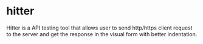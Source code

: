 # hitter
Hitter is a API testing tool that allows user to send http/https client request to the server and get the response in the visual form with better indentation.
